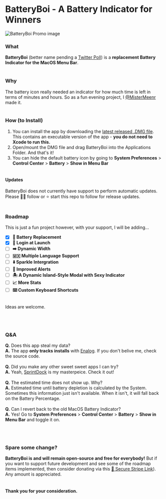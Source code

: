 # BatteryBoi - A Battery Indicator for Winners

![BatteryBoi Promo image](https://pub-3d59231d7ecc43e7af32a82026f9e071.r2.dev/batteryboi-promo.jpeg)
### What
**BatteryBoi** (better name pending a [Twitter Poll](https://twitter.com/mistermeenr)) is a **replacement Battery Indicator for the MacOS Menu Bar**. <br><br>

### Why
The battery icon really needed an indicator for how much time is left in terms of minutes and hours. So as a fun evening project, I [@MisterMeenr](https://twitter.com/mistermeenr) made it. <br><br>

### How (to Install)

1. You can install the app by downloading the [latest released .DMG file](https://github.com/thebarbican19/BatteryBoi/releases/). This contains an executable version of the app - **you do not need to Xcode to run this.**
2. Open/mount the DMG file and drag BatteryBoi into the Applications Folder. And that's it!
3. You can hide the default battery icon by going to **System Preferences** > **Control Center** > **Battery** > **Show in Menu Bar**
<br><br>

#### Updates
BatteryBoi does not currently have support to perform automatic updates. Please 🚶🏻 follow or ⭐️ start this repo to follow for release updates. 
<br><br>

### Roadmap
This is just a fun project however, with your support, I will be adding...

- [X] **🔋 Battery Replacement**
- [x] **🚀 Login at Launch**
- [ ] **➡️ Dynamic Width**
- [ ] **🇲🇽 Multiple Language Support**
- [ ] **⬇️ Sparkle Intergration**
- [ ] **🚨 Improved Alerts**
- [ ] **🏝️ A Dynamic Island-Style Modal with Sexy Indicator**
- [ ] **📈 More Stats**
- [ ] **⌨️ Custom Keyboard Shortcuts**

<br>Ideas are welcome. 

<br><br>

### Q&A
**Q.** Does this app steal my data? <br>
**A.** The app **only tracks installs** with [Enalog](https://github.com/thebarbican19/EnalogSwift). If you don't belive me, check the source code.
<br><br>
**Q.** Did you make any other sweet sweet apps I can try? <br>
**A.** Yeah, [SprintDock](https://sprintdock.app) is my masterpeice. Check it out!
<br><br>
**Q.** The estimated time does not show up. Why? <br>
**A.** Estimated time until battery depletion is calculated by the System. Sometimes this information just isn't available. When it isn't, it will fall back on the Battery Percentage. 
<br><br>
**Q.** Can I revert back to the old MacOS Battery Indicator?<br>
**A.** Yes! Go to **System Preferences** > **Control Center** > **Battery** > **Show in Menu Bar** and toggle it on. 


<br><br>

### Spare some change?
**BatteryBoi is and will remain open-source and free for everybody!** But if you want to support future development and see some of the roadmap items implemented, then consider donating via this [🔐 Secure Stripe Link](https://donate.stripe.com/5kAg2R7LJ2rkepq14b)). Any amount is appreciated. 
<br><br>

#### Thank you for your consideration.
